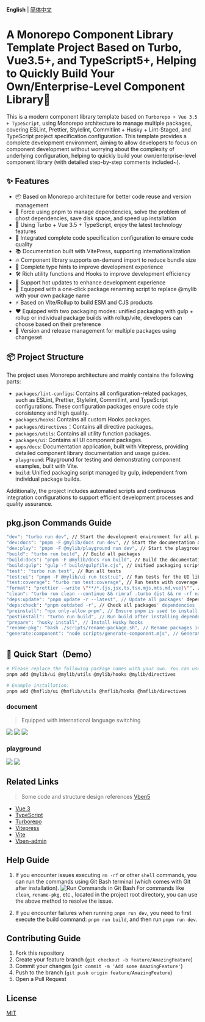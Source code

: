 **English** | [简体中文](./README.zh-CN.md)

# A Monorepo Component Library Template Project Based on Turbo, Vue3.5+, and TypeScript5+, Helping to Quickly Build Your Own/Enterprise-Level Component Library🚀

This is a modern component library template based on `Turborepo + Vue 3.5 + TypeScript`, using Monorepo architecture to manage multiple packages, covering ESLint, Prettier, Stylelint, Commitlint + Husky + Lint-Staged, and TypeScript project specification configuration. This template provides a complete development environment, aiming to allow developers to focus on component development without worrying about the complexity of underlying configuration, helping to quickly build your own/enterprise-level component library (with detailed step-by-step comments included~).

## ✨ Features

- 📦 Based on Monorepo architecture for better code reuse and version management
- 🚫 Force using pnpm to manage dependencies, solve the problem of ghost dependencies, save disk space, and speed up installation
- 🚀 Using Turbo + Vue 3.5 + TypeScript, enjoy the latest technology features
- 🎨 Integrated complete code specification configuration to ensure code quality
- 📚 Documentation built with VitePress, supporting internationalization
- 🔥 Component library supports on-demand import to reduce bundle size
- 🎯 Complete type hints to improve development experience
- 🛠️ Rich utility functions and Hooks to improve development efficiency
- 🔄 Support hot updates to enhance development experience
- 🔧 Equipped with a one-click package renaming script to replace @mylib with your own package name
- ⚡️ Based on Vite/Rollup to build ESM and CJS products
- ❤️ Equipped with two packaging modes: unified packaging with gulp + rollup or individual package builds with rollup/vite, developers can choose based on their preference
- 📝 Version and release management for multiple packages using changeset

## 📦 Project Structure

The project uses Monorepo architecture and mainly contains the following parts:

- `packages/lint-configs`: Contains all configuration-related packages, such as ESLint, Prettier, Stylelint, Commitlint, and TypeScript configurations. These configuration packages ensure code style consistency and high quality.
- `packages/hooks`: Contains all custom Hooks packages.
- `packages/directives`：Contains all directive packages。
- `packages/utils`: Contains all utility function packages.
- `packages/ui`: Contains all UI component packages.
- `apps/docs`: Documentation application, built with Vitepress, providing detailed component library documentation and usage guides.
- `playground`: Playground for testing and demonstrating component examples, built with Vite.
- `build`: Unified packaging script managed by gulp, independent from individual package builds.

Additionally, the project includes automated scripts and continuous integration configurations to support efficient development processes and quality assurance.

## pkg.json Commands Guide

```bash
"dev": "turbo run dev", // Start the development environment for all packages
"dev:docs": "pnpm -F @mylib/docs run dev", // Start the documentation application
"dev:play": "pnpm -F @mylib/playground run dev", // Start the playground
"build": "turbo run build", // Build all packages
"build:docs": "pnpm -F @mylib/docs run build", // Build the documentation application
"build:gulp": "gulp -f build/gulpfile.cjs", // Unified packaging script managed by gulp
"test": "turbo run test", // Run all tests
"test:ui": "pnpm -F @mylib/ui run test:ui", // Run tests for the UI library
"test:coverage": "turbo run test:coverage", // Run tests with coverage
"format": "prettier --write \"**/*.{js,jsx,ts,tsx,mjs,mts,md,vue}\"", // Format all packages' code
"clean": "turbo run clean --continue && rimraf .turbo dist && rm -rf node_modules", // Clean all packages
"deps:update": "pnpm update -r --latest", // Update all packages' dependencies
"deps:check": "pnpm outdated -r", // Check all packages' dependencies
"preinstall": "npx only-allow pnpm", // Ensure pnpm is used to install dependencies
"postinstall": "turbo run build", // Run build after installing dependencies to ensure all packages are built and the project runs successfully
"prepare": "husky install", // Install Husky hooks
"rename-pkg": "bash ./scripts/rename-package.sh", // Rename packages in one go, e.g., @mylib -> @vue3-lib
"generate:component": "node scripts/generate-component.mjs", // Generate new component
```

## 🚀 Quick Start（Demo）

```bash
# Please replace the following package names with your own. You can use the rename-pkg command to change @mylib to your own package name, for example: pnpm rename-pkg "@mylib" "@vue3-lib"
pnpm add @mylib/ui @mylib/utils @mylib/hooks @mylib/directives

# Example installation:
pnpm add @hmflib/ui @hmflib/utils @hmflib/hooks @hmflib/directives
```

### document

> Equipped with international language switching

![](https://huangmingfu.github.io/drawing-bed/images/pic-go/202412291431548.png)
![](https://huangmingfu.github.io/drawing-bed/images/pic-go/202411271629728.png)
![](https://huangmingfu.github.io/drawing-bed/images/pic-go/202411271629672.png)

### playground

![](https://huangmingfu.github.io/drawing-bed/images/pic-go/202411271630381.png)
![](https://huangmingfu.github.io/drawing-bed/images/pic-go/202411271631563.png)

## Related Links

> Some code and structure design references [Vben5](https://github.com/vbenjs/vue-vben-admin)

- [Vue 3](https://vuejs.org/)
- [TypeScript](https://www.typescriptlang.org/)
- [Turborepo](https://turbo.build/repo)
- [Vitepress](https://vitepress.dev/)
- [Vite](https://vitejs.dev/)
- [Vben-admin](https://github.com/vbenjs/vue-vben-admin)

## Help Guide

1. If you encounter issues executing `rm -rf` or other `shell` commands, you can run the commands using Git Bash terminal (which comes with Git after installation).
   ![Run Commands in Git Bash](https://huangmingfu.github.io/drawing-bed/images/pic-go/202412251542234.png)
   For commands like `clean`, `rename-pkg`, etc., located in the project root directory, you can use the above method to resolve the issue.

2. If you encounter failures when running `pnpm run dev`, you need to first execute the build command: `pnpm run build`, and then run `pnpm run dev`.

## Contributing Guide

1. Fork this repository
2. Create your feature branch (`git checkout -b feature/AmazingFeature`)
3. Commit your changes (`git commit -m 'Add some AmazingFeature'`)
4. Push to the branch (`git push origin feature/AmazingFeature`)
5. Open a Pull Request

## License

[MIT](LICENSE)
